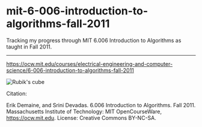# mit-6-006-introduction-to-algorithms-fall-2011
Tracking my progress through MIT 6.006 Introduction to Algorithms as taught in Fall 2011.

---

https://ocw.mit.edu/courses/electrical-engineering-and-computer-science/6-006-introduction-to-algorithms-fall-2011 

![Rubik's cube](https://ocw.mit.edu/courses/electrical-engineering-and-computer-science/6-006-introduction-to-algorithms-fall-2011/6-006f11.jpg)

Citation:

Erik Demaine, and Srini Devadas. 6.006 Introduction to Algorithms. Fall 2011. Massachusetts Institute of Technology: MIT OpenCourseWare, https://ocw.mit.edu. License: Creative Commons BY-NC-SA.
